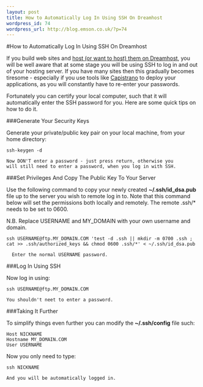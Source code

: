 ```yaml
--- 
layout: post
title: How to Automatically Log In Using SSH On Dreamhost
wordpress_id: 74
wordpress_url: http://blog.emson.co.uk/?p=74
---
```

#How to Automatically Log In Using SSH On Dreamhost

If you build web sites and [host (or want to host) them on Dreamhost](http://www.dreamhost.com/r.cgi?105422), you will be well aware that at some stage you will be using SSH to log in and out of your hosting server. If you have many sites then this gradually becomes tiresome - especially if you use tools like [Capistrano](http://www.capify.org/index.php/Capistrano) to deploy your applications, as you will constantly have to re-enter your passwords. 

Fortunately you can certify your local computer, such that it will automatically enter the SSH password for you. Here are some quick tips on how to do it.


###Generate Your Security Keys

Generate your private/public key pair on your local machine, from your home directory:

    ssh-keygen -d
    
    Now DON'T enter a password - just press return, otherwise you 
    will still need to enter a password, when you log in with SSH.
    
###Set Privileges And Copy The Public Key To Your Server
    
Use the following command to copy your newly created **~/.ssh/id_dsa.pub** file up to the server you wish to remote log in to.  Note that this command below will set the permissions both locally and remotely. The remote .ssh/* needs to be set to 0600.

N.B. Replace USERNAME and MY_DOMAIN with your own username and domain.

    ssh USERNAME@ftp.MY_DOMAIN.COM 'test -d .ssh || mkdir -m 0700 .ssh ; cat >> .ssh/authorized_keys && chmod 0600 .ssh/*' < ~/.ssh/id_dsa.pub

      Enter the normal USERNAME password.

###Log In Using SSH 

Now log in using:

    ssh USERNAME@ftp.MY_DOMAIN.COM
    
    You shouldn't neet to enter a password.

###Taking It Further

To simplify things even further you can modify the **~/.ssh/config** file such:

    Host NICKNAME
    Hostname MY_DOMAIN.COM
    User USERNAME
    
Now you only need to type:

    ssh NICKNAME
    
    And you will be automatically logged in.
    
